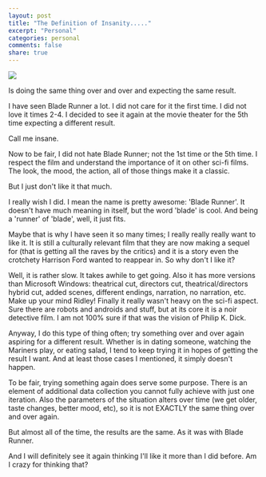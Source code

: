 ```yaml
---
layout: post
title: "The Definition of Insanity....."
excerpt: "Personal"
categories: personal
comments: false
share: true
---
```



![](http://withers.pro.poola.tritondigitalcms.com/wp-content/uploads/2017/07/blade.jpg)




Is doing the same thing over and over and expecting the same result.

I have seen Blade Runner a lot. I did not care for it the first time. I did not love it times 2-4. I decided to see it again at the movie theater for the 5th time expecting a different result. 

Call me insane.


Now to be fair, I did not hate Blade Runner; not the 1st time or the 5th time. I respect the film and understand the importance of it on other sci-fi films. The look, the mood, the action, all of those things make it a classic. 


But I just don't like it that much.


I really wish I did. I mean the name is pretty awesome: 'Blade Runner'. It doesn't have much meaning in itself, but the word 'blade' is cool. And being a 'runner' of 'blade', well, it just fits. 

Maybe that is why I have seen it so many times; I really really really want to like it. It is still a culturally relevant film that they are now making a sequel for (that is getting all the raves by the critics) and it is a story even the crotchety Harrison Ford wanted to reappear in. So why don't I like it?


Well, it is rather slow. It takes awhile to get going. Also it has more versions than Microsoft Windows: theatrical cut, directors cut, theatrical/directors hybrid cut, added scenes, different endings, narration, no narration, etc. Make up your mind Ridley! Finally it really wasn't heavy on the sci-fi aspect. Sure there are robots and androids and stuff, but at its core it is a noir detective film. I am not 100% sure if that was the vision of Philip K. Dick. 


Anyway, I do this type of thing often; try something over and over again aspiring for a different result. Whether is in dating someone, watching the Mariners play, or eating salad, I tend to keep trying it in hopes of getting the result I want. And at least those cases I mentioned, it simply doesn't happen. 

To be fair, trying something again does serve some purpose. There is an element of additional data collection you cannot fully achieve with just one iteration. Also the parameters of the situation alters over time (we get older, taste changes, better mood, etc), so it is not EXACTLY the same thing over and over again. 


But almost all of the time, the results are the same. As it was with Blade Runner. 


And I will definitely see it again thinking I'll like it more than I did before. Am I crazy for thinking that?









